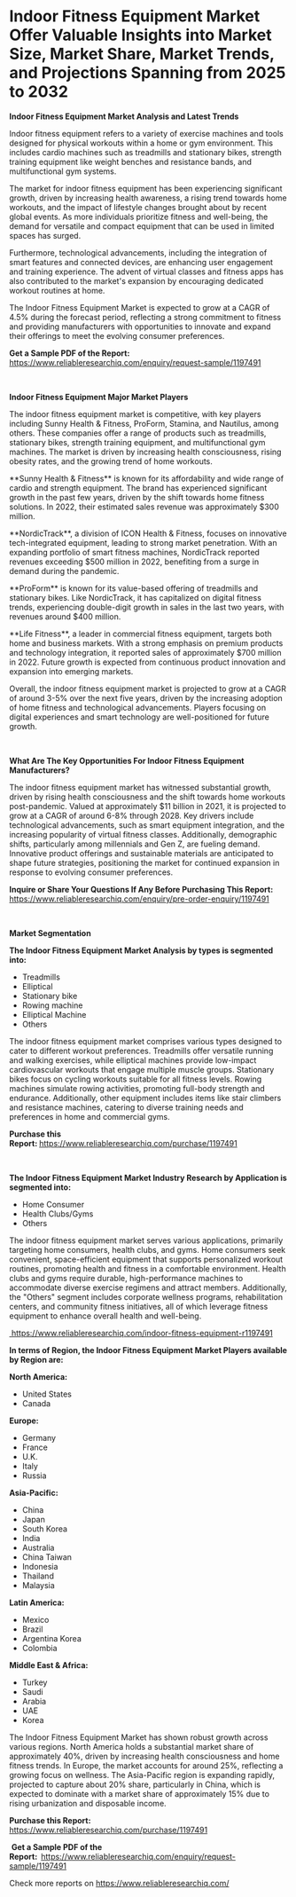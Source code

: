 <p><h1>Indoor Fitness Equipment Market Offer Valuable Insights into Market Size, Market Share, Market Trends, and Projections Spanning from 2025 to 2032</h1></p><p><strong>Indoor Fitness Equipment Market Analysis and Latest Trends</strong></p>
<p><p>Indoor fitness equipment refers to a variety of exercise machines and tools designed for physical workouts within a home or gym environment. This includes cardio machines such as treadmills and stationary bikes, strength training equipment like weight benches and resistance bands, and multifunctional gym systems. </p><p>The market for indoor fitness equipment has been experiencing significant growth, driven by increasing health awareness, a rising trend towards home workouts, and the impact of lifestyle changes brought about by recent global events. As more individuals prioritize fitness and well-being, the demand for versatile and compact equipment that can be used in limited spaces has surged.</p><p>Furthermore, technological advancements, including the integration of smart features and connected devices, are enhancing user engagement and training experience. The advent of virtual classes and fitness apps has also contributed to the market's expansion by encouraging dedicated workout routines at home. </p><p>The Indoor Fitness Equipment Market is expected to grow at a CAGR of 4.5% during the forecast period, reflecting a strong commitment to fitness and providing manufacturers with opportunities to innovate and expand their offerings to meet the evolving consumer preferences.</p></p>
<p><strong>Get a Sample PDF of the Report:&nbsp;</strong> <a href="https://www.reliableresearchiq.com/enquiry/request-sample/1197491?utm_campaign=3259&utm_medium=2&utm_source=Github&utm_content=ia&utm_term=10042025&utm_id=indoor-fitness-equipment">https://www.reliableresearchiq.com/enquiry/request-sample/1197491</a></p>
<p>&nbsp;</p>
<p><strong>Indoor Fitness Equipment Major Market Players</strong></p>
<p><p>The indoor fitness equipment market is competitive, with key players including Sunny Health & Fitness, ProForm, Stamina, and Nautilus, among others. These companies offer a range of products such as treadmills, stationary bikes, strength training equipment, and multifunctional gym machines. The market is driven by increasing health consciousness, rising obesity rates, and the growing trend of home workouts.</p><p>**Sunny Health & Fitness** is known for its affordability and wide range of cardio and strength equipment. The brand has experienced significant growth in the past few years, driven by the shift towards home fitness solutions. In 2022, their estimated sales revenue was approximately $300 million.</p><p>**NordicTrack**, a division of ICON Health & Fitness, focuses on innovative tech-integrated equipment, leading to strong market penetration. With an expanding portfolio of smart fitness machines, NordicTrack reported revenues exceeding $500 million in 2022, benefiting from a surge in demand during the pandemic.</p><p>**ProForm** is known for its value-based offering of treadmills and stationary bikes. Like NordicTrack, it has capitalized on digital fitness trends, experiencing double-digit growth in sales in the last two years, with revenues around $400 million.</p><p>**Life Fitness**, a leader in commercial fitness equipment, targets both home and business markets. With a strong emphasis on premium products and technology integration, it reported sales of approximately $700 million in 2022. Future growth is expected from continuous product innovation and expansion into emerging markets.</p><p>Overall, the indoor fitness equipment market is projected to grow at a CAGR of around 3-5% over the next five years, driven by the increasing adoption of home fitness and technological advancements. Players focusing on digital experiences and smart technology are well-positioned for future growth.</p></p>
<p>&nbsp;</p>
<p><strong>What Are The Key Opportunities For Indoor Fitness Equipment Manufacturers?</strong></p>
<p><p>The indoor fitness equipment market has witnessed substantial growth, driven by rising health consciousness and the shift towards home workouts post-pandemic. Valued at approximately $11 billion in 2021, it is projected to grow at a CAGR of around 6-8% through 2028. Key drivers include technological advancements, such as smart equipment integration, and the increasing popularity of virtual fitness classes. Additionally, demographic shifts, particularly among millennials and Gen Z, are fueling demand. Innovative product offerings and sustainable materials are anticipated to shape future strategies, positioning the market for continued expansion in response to evolving consumer preferences.</p></p>
<p><strong>Inquire or Share Your Questions If Any Before Purchasing This Report:</strong> <a href="https://www.reliableresearchiq.com/enquiry/pre-order-enquiry/1197491?utm_campaign=3259&utm_medium=2&utm_source=Github&utm_content=ia&utm_term=10042025&utm_id=indoor-fitness-equipment">https://www.reliableresearchiq.com/enquiry/pre-order-enquiry/1197491</a></p>
<p>&nbsp;</p>
<p><strong>Market Segmentation</strong></p>
<p><strong>The Indoor Fitness Equipment Market Analysis by types is segmented into:</strong></p>
<p><ul><li>Treadmills</li><li>Elliptical</li><li>Stationary bike</li><li>Rowing machine</li><li>Elliptical Machine</li><li>Others</li></ul></p>
<p><p>The indoor fitness equipment market comprises various types designed to cater to different workout preferences. Treadmills offer versatile running and walking exercises, while elliptical machines provide low-impact cardiovascular workouts that engage multiple muscle groups. Stationary bikes focus on cycling workouts suitable for all fitness levels. Rowing machines simulate rowing activities, promoting full-body strength and endurance. Additionally, other equipment includes items like stair climbers and resistance machines, catering to diverse training needs and preferences in home and commercial gyms.</p></p>
<p><strong>Purchase this Report:&nbsp;</strong><a href="https://www.reliableresearchiq.com/purchase/1197491?utm_campaign=3259&utm_medium=2&utm_source=Github&utm_content=ia&utm_term=10042025&utm_id=indoor-fitness-equipment">https://www.reliableresearchiq.com/purchase/1197491</a></p>
<p>&nbsp;</p>
<p><strong>The Indoor Fitness Equipment Market Industry Research by Application is segmented into:</strong></p>
<p><ul><li>Home Consumer</li><li>Health Clubs/Gyms</li><li>Others</li></ul></p>
<p><p>The indoor fitness equipment market serves various applications, primarily targeting home consumers, health clubs, and gyms. Home consumers seek convenient, space-efficient equipment that supports personalized workout routines, promoting health and fitness in a comfortable environment. Health clubs and gyms require durable, high-performance machines to accommodate diverse exercise regimens and attract members. Additionally, the "Others" segment includes corporate wellness programs, rehabilitation centers, and community fitness initiatives, all of which leverage fitness equipment to enhance overall health and well-being.</p></p>
<p><a href="https://www.reliableresearchiq.com/indoor-fitness-equipment-r1197491?utm_campaign=3259&utm_medium=2&utm_source=Github&utm_content=ia&utm_term=10042025&utm_id=indoor-fitness-equipment">&nbsp;https://www.reliableresearchiq.com/indoor-fitness-equipment-r1197491</a></p>
<p><strong>In terms of Region, the Indoor Fitness Equipment Market Players available by Region are:</strong></p>
<p>
    <p> <strong> North America: </strong>
        <ul>
            <li>United States</li>
            <li>Canada</li>
        </ul>
        </p> 
    <p> <strong> Europe: </strong>
        <ul>
            <li>Germany</li>
            <li>France</li>
            <li>U.K.</li>
            <li>Italy</li>
            <li>Russia</li>
        </ul>
        </p> 
    <p> <strong> Asia-Pacific: </strong>
        <ul>
            <li>China</li>
            <li>Japan</li>
            <li>South Korea</li>
            <li>India</li>
            <li>Australia</li>
            <li>China Taiwan</li>
            <li>Indonesia</li>
            <li>Thailand</li>
            <li>Malaysia</li>
        </ul>
        </p> 
    <p> <strong> Latin America: </strong>
        <ul>
            <li>Mexico</li>
            <li>Brazil</li>
            <li>Argentina Korea</li>
            <li>Colombia</li>
        </ul>
        </p> 
    <p> <strong> Middle East & Africa: </strong>
        <ul>
            <li>Turkey</li>
            <li>Saudi</li>
            <li>Arabia</li>
            <li>UAE</li>
            <li>Korea</li>
        </ul>
    </p>
    </p>
<p><p>The Indoor Fitness Equipment Market has shown robust growth across various regions. North America holds a substantial market share of approximately 40%, driven by increasing health consciousness and home fitness trends. In Europe, the market accounts for around 25%, reflecting a growing focus on wellness. The Asia-Pacific region is expanding rapidly, projected to capture about 20% share, particularly in China, which is expected to dominate with a market share of approximately 15% due to rising urbanization and disposable income.</p></p>
<p><strong>Purchase this Report: </strong><a href="https://www.reliableresearchiq.com/purchase/1197491?utm_campaign=3259&utm_medium=2&utm_source=Github&utm_content=ia&utm_term=10042025&utm_id=indoor-fitness-equipment">https://www.reliableresearchiq.com/purchase/1197491</a></p>
<p>&nbsp;<strong>Get a Sample PDF of the Report:&nbsp;&nbsp;</strong><a href="https://www.reliableresearchiq.com/enquiry/request-sample/1197491?utm_campaign=3259&utm_medium=2&utm_source=Github&utm_content=ia&utm_term=10042025&utm_id=indoor-fitness-equipment">https://www.reliableresearchiq.com/enquiry/request-sample/1197491</a></p>
<p><strong></strong></p>
<p>Check more reports on <a href="https://www.reliableresearchiq.com/?utm_campaign=3259&utm_medium=2&utm_source=Github&utm_content=ia&utm_term=10042025&utm_id=indoor-fitness-equipment">https://www.reliableresearchiq.com/</a></p>